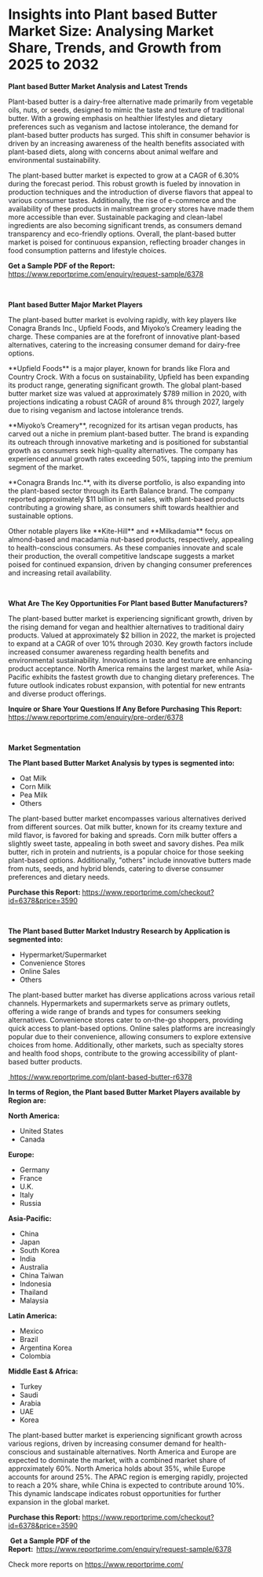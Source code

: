 <p><h1>Insights into Plant based Butter Market Size: Analysing Market Share, Trends, and Growth from 2025 to 2032</h1></p><p><strong>Plant based Butter Market Analysis and Latest Trends</strong></p>
<p><p>Plant-based butter is a dairy-free alternative made primarily from vegetable oils, nuts, or seeds, designed to mimic the taste and texture of traditional butter. With a growing emphasis on healthier lifestyles and dietary preferences such as veganism and lactose intolerance, the demand for plant-based butter products has surged. This shift in consumer behavior is driven by an increasing awareness of the health benefits associated with plant-based diets, along with concerns about animal welfare and environmental sustainability.</p><p>The plant-based butter market is expected to grow at a CAGR of 6.30% during the forecast period. This robust growth is fueled by innovation in production techniques and the introduction of diverse flavors that appeal to various consumer tastes. Additionally, the rise of e-commerce and the availability of these products in mainstream grocery stores have made them more accessible than ever. Sustainable packaging and clean-label ingredients are also becoming significant trends, as consumers demand transparency and eco-friendly options. Overall, the plant-based butter market is poised for continuous expansion, reflecting broader changes in food consumption patterns and lifestyle choices.</p></p>
<p><strong>Get a Sample PDF of the Report:&nbsp;</strong> <a href="https://www.reportprime.com/enquiry/request-sample/6378?utm_campaign=2444&utm_medium=2&utm_source=Github&utm_content=ia&utm_term=19032025&utm_id=plant-based-butter">https://www.reportprime.com/enquiry/request-sample/6378</a></p>
<p>&nbsp;</p>
<p><strong>Plant based Butter Major Market Players</strong></p>
<p><p>The plant-based butter market is evolving rapidly, with key players like Conagra Brands Inc., Upfield Foods, and Miyoko’s Creamery leading the charge. These companies are at the forefront of innovative plant-based alternatives, catering to the increasing consumer demand for dairy-free options.</p><p>**Upfield Foods** is a major player, known for brands like Flora and Country Crock. With a focus on sustainability, Upfield has been expanding its product range, generating significant growth. The global plant-based butter market size was valued at approximately $789 million in 2020, with projections indicating a robust CAGR of around 8% through 2027, largely due to rising veganism and lactose intolerance trends.</p><p>**Miyoko’s Creamery**, recognized for its artisan vegan products, has carved out a niche in premium plant-based butter. The brand is expanding its outreach through innovative marketing and is positioned for substantial growth as consumers seek high-quality alternatives. The company has experienced annual growth rates exceeding 50%, tapping into the premium segment of the market.</p><p>**Conagra Brands Inc.**, with its diverse portfolio, is also expanding into the plant-based sector through its Earth Balance brand. The company reported approximately $11 billion in net sales, with plant-based products contributing a growing share, as consumers shift towards healthier and sustainable options.</p><p>Other notable players like **Kite-Hill** and **Milkadamia** focus on almond-based and macadamia nut-based products, respectively, appealing to health-conscious consumers. As these companies innovate and scale their production, the overall competitive landscape suggests a market poised for continued expansion, driven by changing consumer preferences and increasing retail availability.</p></p>
<p>&nbsp;</p>
<p><strong>What Are The Key Opportunities For Plant based Butter Manufacturers?</strong></p>
<p><p>The plant-based butter market is experiencing significant growth, driven by the rising demand for vegan and healthier alternatives to traditional dairy products. Valued at approximately $2 billion in 2022, the market is projected to expand at a CAGR of over 10% through 2030. Key growth factors include increased consumer awareness regarding health benefits and environmental sustainability. Innovations in taste and texture are enhancing product acceptance. North America remains the largest market, while Asia-Pacific exhibits the fastest growth due to changing dietary preferences. The future outlook indicates robust expansion, with potential for new entrants and diverse product offerings.</p></p>
<p><strong>Inquire or Share Your Questions If Any Before Purchasing This Report:</strong> <a href="https://www.reportprime.com/enquiry/pre-order/6378?utm_campaign=2444&utm_medium=2&utm_source=Github&utm_content=ia&utm_term=19032025&utm_id=plant-based-butter">https://www.reportprime.com/enquiry/pre-order/6378</a></p>
<p>&nbsp;</p>
<p><strong>Market Segmentation</strong></p>
<p><strong>The Plant based Butter Market Analysis by types is segmented into:</strong></p>
<p><ul><li>Oat Milk</li><li>Corn Milk</li><li>Pea Milk</li><li>Others</li></ul></p>
<p><p>The plant-based butter market encompasses various alternatives derived from different sources. Oat milk butter, known for its creamy texture and mild flavor, is favored for baking and spreads. Corn milk butter offers a slightly sweet taste, appealing in both sweet and savory dishes. Pea milk butter, rich in protein and nutrients, is a popular choice for those seeking plant-based options. Additionally, "others" include innovative butters made from nuts, seeds, and hybrid blends, catering to diverse consumer preferences and dietary needs.</p></p>
<p><strong>Purchase this Report:&nbsp;</strong><a href="https://www.reportprime.com/checkout?id=6378&price=3590&utm_campaign=2444&utm_medium=2&utm_source=Github&utm_content=ia&utm_term=19032025&utm_id=plant-based-butter">https://www.reportprime.com/checkout?id=6378&price=3590</a></p>
<p>&nbsp;</p>
<p><strong>The Plant based Butter Market Industry Research by Application is segmented into:</strong></p>
<p><ul><li>Hypermarket/Supermarket</li><li>Convenience Stores</li><li>Online Sales</li><li>Others</li></ul></p>
<p><p>The plant-based butter market has diverse applications across various retail channels. Hypermarkets and supermarkets serve as primary outlets, offering a wide range of brands and types for consumers seeking alternatives. Convenience stores cater to on-the-go shoppers, providing quick access to plant-based options. Online sales platforms are increasingly popular due to their convenience, allowing consumers to explore extensive choices from home. Additionally, other markets, such as specialty stores and health food shops, contribute to the growing accessibility of plant-based butter products.</p></p>
<p><a href="https://www.reportprime.com/plant-based-butter-r6378?utm_campaign=2444&utm_medium=2&utm_source=Github&utm_content=ia&utm_term=19032025&utm_id=plant-based-butter">&nbsp;https://www.reportprime.com/plant-based-butter-r6378</a></p>
<p><strong>In terms of Region, the Plant based Butter Market Players available by Region are:</strong></p>
<p>
    <p> <strong> North America: </strong>
        <ul>
            <li>United States</li>
            <li>Canada</li>
        </ul>
        </p> 
    <p> <strong> Europe: </strong>
        <ul>
            <li>Germany</li>
            <li>France</li>
            <li>U.K.</li>
            <li>Italy</li>
            <li>Russia</li>
        </ul>
        </p> 
    <p> <strong> Asia-Pacific: </strong>
        <ul>
            <li>China</li>
            <li>Japan</li>
            <li>South Korea</li>
            <li>India</li>
            <li>Australia</li>
            <li>China Taiwan</li>
            <li>Indonesia</li>
            <li>Thailand</li>
            <li>Malaysia</li>
        </ul>
        </p> 
    <p> <strong> Latin America: </strong>
        <ul>
            <li>Mexico</li>
            <li>Brazil</li>
            <li>Argentina Korea</li>
            <li>Colombia</li>
        </ul>
        </p> 
    <p> <strong> Middle East & Africa: </strong>
        <ul>
            <li>Turkey</li>
            <li>Saudi</li>
            <li>Arabia</li>
            <li>UAE</li>
            <li>Korea</li>
        </ul>
    </p>
    </p>
<p><p>The plant-based butter market is experiencing significant growth across various regions, driven by increasing consumer demand for health-conscious and sustainable alternatives. North America and Europe are expected to dominate the market, with a combined market share of approximately 60%. North America holds about 35%, while Europe accounts for around 25%. The APAC region is emerging rapidly, projected to reach a 20% share, while China is expected to contribute around 10%. This dynamic landscape indicates robust opportunities for further expansion in the global market.</p></p>
<p><strong>Purchase this Report: </strong><a href="https://www.reportprime.com/checkout?id=6378&price=3590&utm_campaign=2444&utm_medium=2&utm_source=Github&utm_content=ia&utm_term=19032025&utm_id=plant-based-butter">https://www.reportprime.com/checkout?id=6378&price=3590</a></p>
<p>&nbsp;<strong>Get a Sample PDF of the Report:&nbsp;&nbsp;</strong><a href="https://www.reportprime.com/enquiry/request-sample/6378?utm_campaign=2444&utm_medium=2&utm_source=Github&utm_content=ia&utm_term=19032025&utm_id=plant-based-butter">https://www.reportprime.com/enquiry/request-sample/6378</a></p>
<p><strong></strong></p>
<p>Check more reports on <a href="https://www.reportprime.com/?utm_campaign=2444&utm_medium=2&utm_source=Github&utm_content=ia&utm_term=19032025&utm_id=plant-based-butter">https://www.reportprime.com/</a></p>